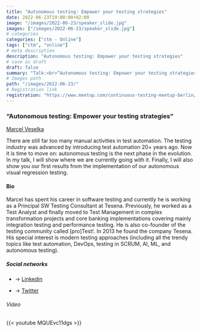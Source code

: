 ```yaml
---
title: "Autonomous testing: Empower your testing strategies"
date: 2022-06-23T19:00:00+02:00
image: "/images/2022-06-23/speaker_slide.jpg"
images: ["/images/2022-06-23/speaker_slide.jpg"]
# categories
categories: ["ctm - Online"]
tags: ["ctm", "online"]
# meta description
description: "Autonomous testing: Empower your testing strategies"
# save as draft
draft: false
summary: "Talk:<br>“Autonomous testing: Empower your testing strategies” (Marcel Veselka)"
# Images path
path: "/images/2022-06-23/"
# Registration link
registration: "https://www.meetup.com/continuous-testing-meetup-berlin/events/286221054"
---
```


### “Autonomous testing: Empower your testing strategies”

[Marcel Veselka](https://www.linkedin.com/in/marcelveselka)

There are still far too many manual activities in test automation. The testing industry was advanced by introducing test automation 20+ years ago. Now it is time to move on: autonomous testing is the next phase in the evolution. In my talk, I will show where we are currently going with it. Finally, I will also show you our first results from the implementation of our autonomous visual regression testing.

#### Bio

Marcel has spent his career in software testing and currently he is working as a Principal SW Testing Consultant at Tesena. Previously, he worked as a Test Analyst and finally moved to Test Management in complex transformation projects and core banking implementations covering mainly integration testing and performance testing. He is also co-founder of the testing community called [pro]Test!. In 2013 he found the company Tesena. His special interest is modern testing approaches (including all the trendy topics like test automation, DevOps, testing in SCRUM, AI, ML, and autonomous testing).

##### Social networks

- <i class="fa fa-linkedin"></i> -> [Linkedin](https://www.linkedin.com/in/marcelveselka)

- <i class="fa fa-twitter"></i> -> [Twitter](https://twitter.com/marcelveselka)

###### Video

{{< youtube MQUEvc11dgs >}}
